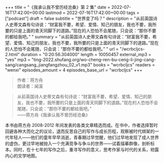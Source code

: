 +++
title = "《我承认我不曾历经沧桑》第 2 集"
date = 2022-07-16T17:42:00+00:00
lastmod = 2022-07-16T17:42:00+00:00
tags = ["podcast"]
draft = false
subtitle = "世界变了吗？"
description = "从前英国诗人史蒂文森有句诗说：“财富我不要，希望、爱情、知己的朋友，我也不要，我所要的只是上面的青天同脚下的道路。”现在的人恐怕不会尾随，只会说：“那你不要的都给我吧。” "
summary = "从前英国诗人史蒂文森有句诗说：“财富我不要，希望、爱情、知己的朋友，我也不要，我所要的只是上面的青天同脚下的道路。”现在的人恐怕不会尾随，只会说：“那你不要的都给我吧。” "
url = "/wcrbcljcs-2.html"
duration = "0:20:56.304000"
length = 10050457
external_mp3 = "yes"
mp3 = "ting-2022.shufang.org/wo-cheng-ren-bu-ceng-li-jing-cang-sang/cangsang_jiangfangzhou_02_v1.mp3"
books = "wcrbcljcs"
readers = "wenxi"
episodes_amount = 4
episodes_base_url = "wcrbcljcs"
+++

> 作者：蒋方舟  
> 朗读者：闻溪

> 从前英国诗人史蒂文森有句诗说：“财富我不要，希望、爱情、知己的朋友，我也不要，我所要的只是上面的青天同脚下的道路。”现在的人恐怕不会尾随，只会说：“那你不要的都给我吧。”  
> ——蒋方舟《我承认我不曾历经沧桑》

本书由蒋方舟 2008-2012 年间发表的各类文章精选而成。在书中，作者选择暂时回避各种大而化之的议论，退而反思自己的写作与成长历程，观察被时代绑架的一代年轻人——他们的童年早早消逝，青春期过早觉醒，他们过早地发现了成人世界的虚伪，更过早地被抛入一个充满竞争与争斗的世界——试着描摹群像，剖析标本。同时，在十七年的写作之后，重寻写作的意义，思考作家与时代的关系，袒露内心的文学地图。